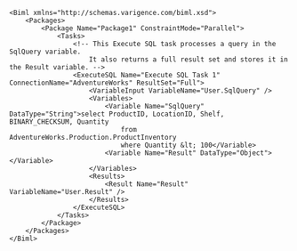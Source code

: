 	<Biml xmlns="http://schemas.varigence.com/biml.xsd">	    <Packages>	        <Package Name="Package1" ConstraintMode="Parallel">	            <Tasks>	                <!-- This Execute SQL task processes a query in the SqlQuery variable.	                    It also returns a full result set and stores it in the Result variable. -->	                <ExecuteSQL Name="Execute SQL Task 1" ConnectionName="AdventureWorks" ResultSet="Full">	                    <VariableInput VariableName="User.SqlQuery" />	                    <Variables>	                        <Variable Name="SqlQuery" DataType="String">select ProductID, LocationID, Shelf, BINARY_CHECKSUM, Quantity	                            from AdventureWorks.Production.ProductInventory	                            where Quantity &lt; 100</Variable>	                        <Variable Name="Result" DataType="Object"></Variable>	                    </Variables>	                    <Results>	                        <Result Name="Result" VariableName="User.Result" />	                    </Results>	                </ExecuteSQL>	            </Tasks>	        </Package>	    </Packages>	</Biml>
